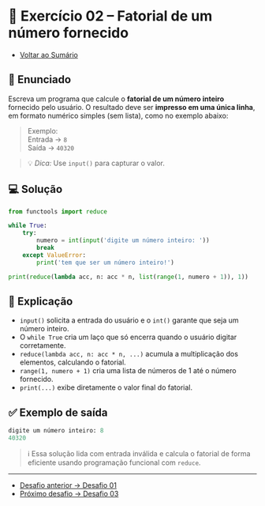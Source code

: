 # 🐍 Exercício 02 – Fatorial de um número fornecido

- [Voltar ao Sumário](../SUMARIO.md)  

## 🧩 Enunciado

Escreva um programa que calcule o **fatorial de um número inteiro** fornecido pelo usuário. O resultado deve ser **impresso em uma única linha**, em formato numérico simples (sem lista), como no exemplo abaixo:

> Exemplo:  
Entrada → `8`  
Saída → `40320`

> 💡 *Dica:* Use `input()` para capturar o valor.

## 💻 Solução

```python
from functools import reduce

while True:
    try:
        numero = int(input('digite um número inteiro: '))
        break
    except ValueError:
        print('tem que ser um número inteiro!')

print(reduce(lambda acc, n: acc * n, list(range(1, numero + 1)), 1))
```

## 🧠 Explicação

- `input()` solicita a entrada do usuário e o `int()` garante que seja um número inteiro.
- O `while True` cria um laço que só encerra quando o usuário digitar corretamente.
- `reduce(lambda acc, n: acc * n, ...)` acumula a multiplicação dos elementos, calculando o fatorial.
- `range(1, numero + 1)` cria uma lista de números de 1 até o número fornecido.
- `print(...)` exibe diretamente o valor final do fatorial.

## ✅ Exemplo de saída

```python
digite um número inteiro: 8
40320
```

> ℹ️ Essa solução lida com entrada inválida e calcula o fatorial de forma eficiente usando programação funcional com `reduce`.

---

- [Desafio anterior → Desafio 01](./desafio_01.md)  
- [Próximo desafio → Desafio 03](./desafio_03.md)